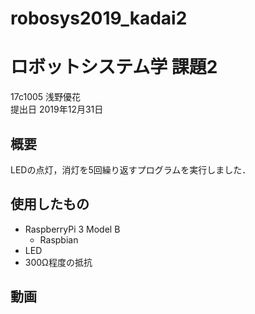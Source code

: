 # robosys2019_kadai2

# ロボットシステム学 課題2
17c1005 浅野優花  
提出日 2019年12月31日

## 概要
LEDの点灯，消灯を5回繰り返すプログラムを実行しました．

## 使用したもの
* RaspberryPi 3 Model B  
  * Raspbian  
* LED  
* 300Ω程度の抵抗  

## 動画
